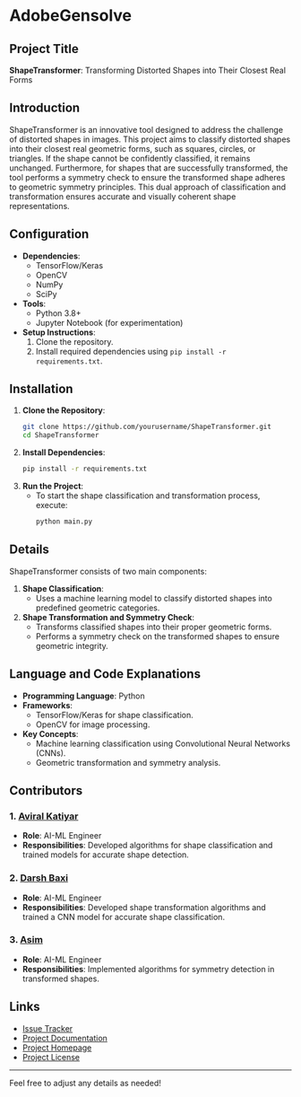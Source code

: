 # AdobeGensolve

## Project Title
**ShapeTransformer**: Transforming Distorted Shapes into Their Closest Real Forms

## Introduction
ShapeTransformer is an innovative tool designed to address the challenge of distorted shapes in images. This project aims to classify distorted shapes into their closest real geometric forms, such as squares, circles, or triangles. If the shape cannot be confidently classified, it remains unchanged. Furthermore, for shapes that are successfully transformed, the tool performs a symmetry check to ensure the transformed shape adheres to geometric symmetry principles. This dual approach of classification and transformation ensures accurate and visually coherent shape representations.

## Configuration
- **Dependencies**:
  - TensorFlow/Keras
  - OpenCV
  - NumPy
  - SciPy
- **Tools**:
  - Python 3.8+
  - Jupyter Notebook (for experimentation)
- **Setup Instructions**:
  1. Clone the repository.
  2. Install required dependencies using `pip install -r requirements.txt`.

## Installation
1. **Clone the Repository**:
   ```bash
   git clone https://github.com/yourusername/ShapeTransformer.git
   cd ShapeTransformer
   ```
2. **Install Dependencies**:
   ```bash
   pip install -r requirements.txt
   ```
3. **Run the Project**:
   - To start the shape classification and transformation process, execute:
     ```bash
     python main.py
     ```
     
## Details
ShapeTransformer consists of two main components:
1. **Shape Classification**:
   - Uses a machine learning model to classify distorted shapes into predefined geometric categories.
2. **Shape Transformation and Symmetry Check**:
   - Transforms classified shapes into their proper geometric forms.
   - Performs a symmetry check on the transformed shapes to ensure geometric integrity.

## Language and Code Explanations
- **Programming Language**: Python
- **Frameworks**:
  - TensorFlow/Keras for shape classification.
  - OpenCV for image processing.
- **Key Concepts**:
  - Machine learning classification using Convolutional Neural Networks (CNNs).
  - Geometric transformation and symmetry analysis.

## Contributors
### 1. [Aviral Katiyar](https://github.com/maskboyAvi)
- **Role**: AI-ML Engineer
- **Responsibilities**: Developed algorithms for shape classification and trained models for accurate shape detection.

### 2. [Darsh Baxi](https://github.com/darshbaxi)
- **Role**: AI-ML Engineer
- **Responsibilities**: Developed shape transformation algorithms and trained a CNN model for accurate shape classification.

### 3. [Asim](https://github.com/asim)
- **Role**: AI-ML Engineer
- **Responsibilities**: Implemented algorithms for symmetry detection in transformed shapes.

## Links
- [Issue Tracker](link-to-issue-tracker)
- [Project Documentation](link-to-project-documentation)
- [Project Homepage](link-to-project-homepage)
- [Project License](link-to-project-license)

---

Feel free to adjust any details as needed!
